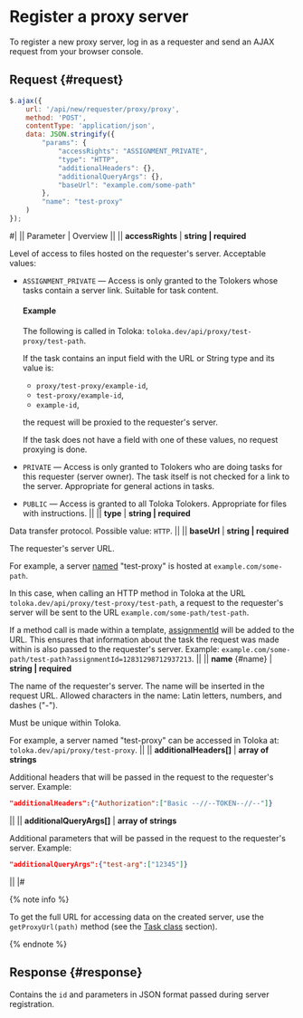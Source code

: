 # Register a proxy server

To register a new proxy server, log in as a requester and send an AJAX request from your browser console.

## Request {#request}

```js
$.ajax({
    url: '/api/new/requester/proxy/proxy',
    method: 'POST',
    contentType: 'application/json',
    data: JSON.stringify({
        "params": {
            "accessRights": "ASSIGNMENT_PRIVATE",
            "type": "HTTP",
            "additionalHeaders": {},
            "additionalQueryArgs": {},
            "baseUrl": "example.com/some-path"
        },
        "name": "test-proxy"
    )
});
```

#|
|| Parameter | Overview ||
|| **accessRights** | **string \| required**

Level of access to files hosted on the requester's server. Acceptable values:

- `ASSIGNMENT_PRIVATE` — Access is only granted to the Tolokers whose tasks contain a server link. Suitable for task content.

    #### Example

    The following is called in Toloka: `toloka.dev/api/proxy/test-proxy/test-path`.

    If the task contains an input field with the URL or String type and its value is:

    - `proxy/test-proxy/example-id`,
    - `test-proxy/example-id`,
    - `example-id`,

    the request will be proxied to the requester's server.

    If the task does not have a field with one of these values, no request proxying is done.

- `PRIVATE` — Access is only granted to Tolokers who are doing tasks for this requester (server owner). The task itself is not checked for a link to the server. Appropriate for general actions in tasks.

- `PUBLIC` — Access is granted to all Toloka Tolokers. Appropriate for files with instructions. ||
|| **type** | **string \| required**

Data transfer protocol. Possible value: `HTTP`. ||
|| **baseUrl** | **string \| required**

The requester's server URL.

For example, a server [named](#name) "test-proxy" is hosted at `example.com/some-path`.

In this case, when calling an HTTP method in Toloka at the URL `toloka.dev/api/proxy/test-proxy/test-path`, a request to the requester's server will be sent to the URL `example.com/some-path/test-path`.

If a method call is made within a template, [assignmentId](#assignmentId) will be added to the URL. This ensures that information about the task the request was made within is also passed to the requester's server. Example: `example.com/some-path/test-path?assignmentId=12831298712937213`. ||
|| **name** {#name} | **string \| required**

The name of the requester's server. The name will be inserted in the request URL. Allowed characters in the name: Latin letters, numbers, and dashes ("-").

Must be unique within Toloka.

For example, a server named "test-proxy" can be accessed in Toloka at: `toloka.dev/api/proxy/test-proxy`. ||
|| **additionalHeaders[]** | **array of strings**

Additional headers that will be passed in the request to the requester's server. Example:

```json
"additionalHeaders":{"Authorization":["Basic --//--TOKEN--//--"]}
```
||
|| **additionalQueryArgs[]** | **array of strings**

Additional parameters that will be passed in the request to the requester's server. Example:

```json
"additionalQueryArgs":{"test-arg":["12345"]}
```
||
|#

{% note info %}

To get the full URL for accessing data on the created server, use the `getProxyUrl(path)` method (see the [Task class](../../guide/concepts/js/task.md) section).

{% endnote %}

## Response {#response}

Contains the `id` and parameters in JSON format passed during server registration.